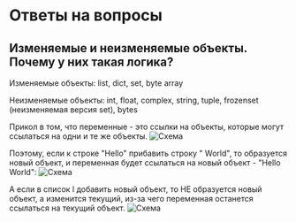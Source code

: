 # Ответы на вопросы
## Изменяемые и неизменяемые объекты. Почему у них такая логика?

Изменяемые объекты:
list, dict, set, byte array

Неизменяемые объекты:
int, float, complex, string, tuple, frozenset (неизменяемая версия set), bytes

Прикол в том, что переменные - это ссылки на объекты, которые могут ссылаться на одни и те же объекты.
![Схема](https://pythonist.ru/wp-content/uploads/2020/11/1_qn3uv2xfqfrzicebsy7mra.png)

 Поэтому, если к строке "Hello" прибавить строку " World", то образуется новый объект, и переменная будет ссылаться на новый объект - "Hello World": 
![Схема](https://pythonist.ru/wp-content/uploads/2020/11/1_yeqzoxq6lsfwww4x3tzvga.png)

А если в список l добавить новый объект, то НЕ образуется новый объект, а изменится текущий, из-за чего переменная останется ссылаться на текущий объект.
 ![Схема](https://pythonist.ru/wp-content/uploads/2020/11/1_qdz-k3hvnh7e4c8ogb1y3a.png)